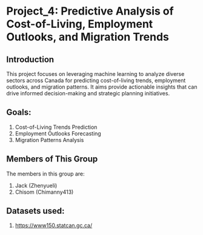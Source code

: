 # Project_4: Predictive Analysis of Cost-of-Living, Employment Outlooks, and Migration Trends

## Introduction

This project focuses on leveraging machine learning to analyze diverse sectors across Canada for predicting cost-of-living trends, employment outlooks, and migration patterns. It aims provide actionable insights that can drive informed decision-making and strategic planning initiatives.

## Goals:

1. Cost-of-Living Trends Prediction
2. Employment Outlooks Forecasting
3. Migration Patterns Analysis


## Members of This Group

The members in this group are:
1. Jack (Zhenyueli)
2. Chisom (Chimanny413)   

## Datasets used:
1. https://www150.statcan.gc.ca/
   
